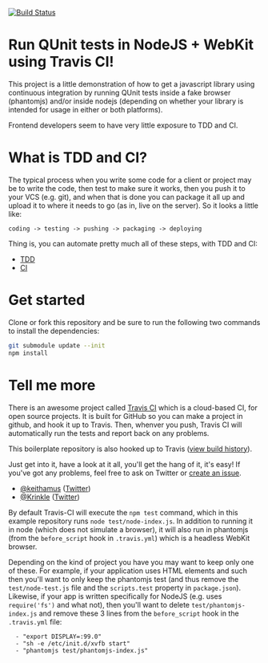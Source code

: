 [![Build Status](https://secure.travis-ci.org/Krinkle/travis-ci-node-and-browser-qunit.png)](http://travis-ci.org/Krinkle/travis-ci-node-and-browser-qunit)

# Run QUnit tests in NodeJS + WebKit using Travis CI!

This project is a little demonstration of how to get a javascript library using
continuous integration by running QUnit tests inside a fake browser (phantomjs) 
and/or inside nodejs (depending on whether your library is intended for usage
in either or both platforms).

Frontend developers seem to have very little exposure to TDD and CI.

# What is TDD and CI?

The typical process when you write some code for a client or project may be to
write the code, then test to make sure it works, then you push it to your VCS 
(e.g. git), and when that is done you can package it all up and upload it to
where it needs to go (as in, live on the server). So it looks a little like:

    coding -> testing -> pushing -> packaging -> deploying

Thing is, you can automate pretty much all of these steps, with TDD and CI:

* [TDD](https://en.wikipedia.org/wiki/Test-driven_development)
* [CI](https://en.wikipedia.org/wiki/Continuous_integration)

# Get started

Clone or fork this repository and be sure to run the following two commands to
install the dependencies:
```bash
git submodule update --init
npm install
```

# Tell me more

There is an awesome project called [Travis CI](http://travis-ci.org/) which is
a cloud-based CI, for open source projects. It is built for GitHub so you can
make a project in github, and hook it up to Travis. Then, whenver you push,
Travis CI will automatically run the tests and report back on any problems.

This boilerplate repository is also hooked up to Travis ([view build history](http://travis-ci.org/#!/Krinkle/travis-ci-node-and-browser-qunit/builds)).

Just get into it, have a look at it all, you'll get the hang of it, it's easy!
If you've got any problems, feel free to ask on Twitter or [create an issue](https://github.com/keithamus/travis-ci-node-and-browser-qunit/issues).

* [@keithamus](https://github.com/keithamus) ([Twitter](https://twitter.com/keithamus))
* [@Krinkle](https://github.com/Krinkle) ([Twitter](https://twitter.com/TimoTijhof))

By default Travis-CI will execute the `npm test` command, which in this example
repository runs `node test/node-index.js`. In addition to running it in node (which
does not simulate a browser), it will also run in phantomjs (from the
`before_script` hook in `.travis.yml`) which is a headless WebKit browser.

Depending on the kind of project you have you may want to keep only one of these.
For example, if your application uses HTML elements and such then you'll want
to only keep the phantomjs test (and thus remove the `test/node-test.js` file
and the `scripts.test` property in `package.json`). Likewise, if your app is
written specifically for NodeJS (e.g. uses `require('fs')` and what not), then
you'll want to delete `test/phantomjs-index.js` and remove these 3 lines from
the `before_script` hook in the `.travis.yml` file:
```
  - "export DISPLAY=:99.0"
  - "sh -e /etc/init.d/xvfb start"
  - "phantomjs test/phantomjs-index.js"
```
